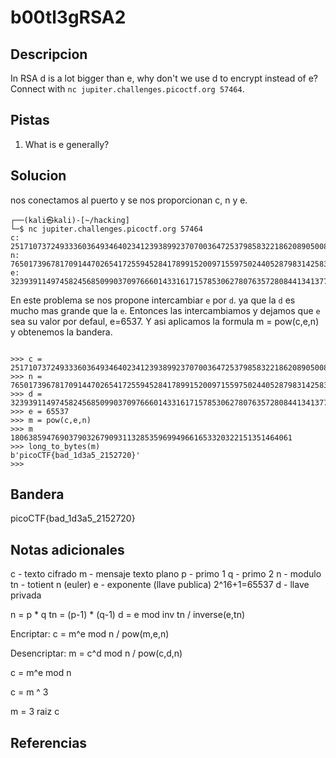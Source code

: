 
# b00tl3gRSA2

## Descripcion
In RSA d is a lot bigger than e, why don't we use d to encrypt instead of e? Connect with `nc jupiter.challenges.picoctf.org 57464`.
## Pistas
1. What is e generally?
## Solucion
nos conectamos al puerto y se nos proporcionan c, n y e. 
```bas()
┌──(kali㉿kali)-[~/hacking]
└─$ nc jupiter.challenges.picoctf.org 57464
c: 25171073724933360364934640234123938992370700364725379858322186208905008166597489565047045193962451375492859010781315740592976330708170677912175877057351440380414692870158860966160617311170247837394513069860284256545207005371673390909566346331963519370101910874589053574054161683172660673560327495180905788882
n: 76501739678170914470265417255945284178991520097155975024405287983142583871147992313828107518965473903589004163157243879792983651591168357578280202180772244883843504377747237352542163877685075082098990120057458458798415143000859057766204204747630789971091555006622949503426621922228505178415700567929805659183
e: 32393911497458245685099037097666014331617157853062780763572808441341377313704135598227624269631061328692165563449298486475351165224323864246988020365878970237826082824927156624209832547362147218277122309245336577121561781841882140990046262764414512954027735566191988422172659079301101943238976766096260276353

```
En este problema se nos propone intercambiar `e` por `d`. ya que la `d` es mucho mas grande que la `e`. 
Entonces las intercambiamos y dejamos que `e` sea su valor por defaul, e=6537. Y asi aplicamos la formula m = pow(c,e,n) y  obtenemos la bandera.
```bash()

>>> c = 25171073724933360364934640234123938992370700364725379858322186208905008166597489565047045193962451375492859010781315740592976330708170677912175877057351440380414692870158860966160617311170247837394513069860284256545207005371673390909566346331963519370101910874589053574054161683172660673560327495180905788882
>>> n = 76501739678170914470265417255945284178991520097155975024405287983142583871147992313828107518965473903589004163157243879792983651591168357578280202180772244883843504377747237352542163877685075082098990120057458458798415143000859057766204204747630789971091555006622949503426621922228505178415700567929805659183
>>> d = 32393911497458245685099037097666014331617157853062780763572808441341377313704135598227624269631061328692165563449298486475351165224323864246988020365878970237826082824927156624209832547362147218277122309245336577121561781841882140990046262764414512954027735566191988422172659079301101943238976766096260276353
>>> e = 65537
>>> m = pow(c,e,n)
>>> m
180638594769037903267909311328535969949661653320322151351464061
>>> long_to_bytes(m)
b'picoCTF{bad_1d3a5_2152720}'
>>> 

```

## Bandera

picoCTF{bad_1d3a5_2152720}

## Notas adicionales

c - texto cifrado
m - mensaje texto plano 
p - primo 1
q - primo 2
n - modulo
tn - totient n (euler)
e - exponente (llave publica) 2^16+1=65537
d - llave privada 

n = p * q
tn = (p-1) * (q-1)
d = e mod inv tn / inverse(e,tn)

Encriptar: c = m^e mod n     / pow(m,e,n)

Desencriptar: m = c^d mod n   / pow(c,d,n)
 
c = m^e mod n

c = m ^ 3

m = 3 raiz c

## Referencias
